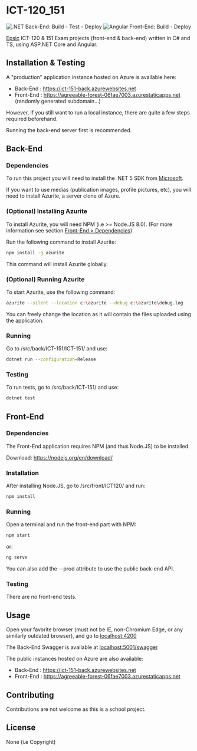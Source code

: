 # ICT-120_151
![.NET Back-End: Build - Test - Deploy](https://github.com/laurentksh/ICT-120_151/workflows/.NET%20Back-End:%20Build%20-%20Test%20-%20Deploy/badge.svg)
![Angular Front-End: Build - Deploy](https://github.com/laurentksh/ICT-120_151/workflows/Angular%20Front-End:%20Build%20-%20Deploy/badge.svg)

[Epsic](https://www.epsic.ch/) ICT-120 &amp; 151 Exam projects (front-end &amp; back-end) written in C# and TS, using ASP.NET Core and Angular.


## Installation & Testing
A "production" application instance hosted on Azure is available here:

- Back-End  : https://ict-151-back.azurewebsites.net
- Front-End : https://agreeable-forest-06fae7003.azurestaticapps.net (randomly generated subdomain...)

However, if you still want to run a local instance, there are quite a few steps required beforehand.

Running the back-end server first is recommended.

## Back-End

### Dependencies
To run this project you will need to install the .NET 5 SDK from [Microsoft](https://dotnet.microsoft.com/download).

If you want to use medias (publication images, profile pictures, etc), you will need to install Azurite, a server clone of Azure.

### (Optional) Installing Azurite
To install Azurite, you will need NPM (i.e >= Node.JS 8.0). (For more information see section [Front-End > Dependencies](#front-dependencies))

Run the following command to install Azurite:

```bash
npm install -g azurite
```

This command will install Azurite globally.

### (Optional) Running Azurite

To start Azurite, use the following command:

```bash
azurite --silent --location c:\azurite --debug c:\azurite\debug.log
```

You can freely change the location as it will contain the files uploaded using the application.


### Running
Go to /src/back/ICT-151/ICT-151/ and use:

```bash
dotnet run --configuration=Release
```

### Testing
To run tests, go to /src/back/ICT-151/ and use:

```bash
dotnet test
```


## Front-End

### Dependencies
The Front-End application requires NPM (and thus Node.JS) to be installed.

Download: https://nodejs.org/en/download/

### Installation
After installing Node.JS, go to /src/front/ICT120/ and run:

```bash
npm install
```

### Running
Open a terminal and run the front-end part with NPM:

```bash
npm start
```

or:

```bash
ng serve
```

You can also add the --prod attribute to use the public back-end API.

### Testing
There are no front-end tests.


## Usage
Open your favorite browser (must not be IE, non-Chromium Edge, or any similarly outdated browser),
and go to [localhost:4200](http://localhost:4200/)

The Back-End Swagger is available at [localhost:5001/swagger](https://localhost:5001/swagger/index.html)

The public instances hosted on Azure are also available:

- Back-End  : https://ict-151-back.azurewebsites.net
- Front-End : https://agreeable-forest-06fae7003.azurestaticapps.net

## Contributing
Contributions are not welcome as this is a school project.

## License
None (i.e Copyright)
